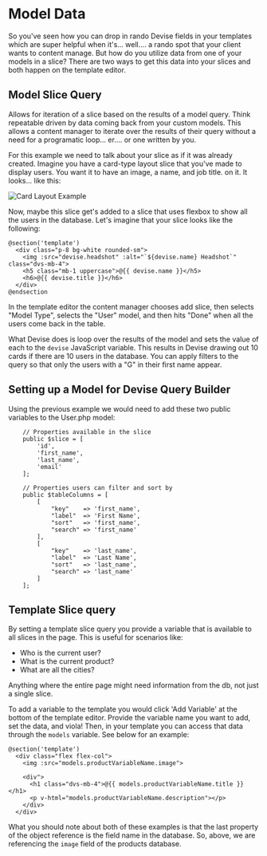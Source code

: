 # Model Data

So you've seen how you can drop in rando Devise fields in your templates which are super helpful when it's... well.... a rando spot that your client wants to content manage. But how do you utilize data from one of your models in a slice? There are two ways to get this data into your slices and both happen on the template editor.

## Model Slice Query

Allows for iteration of a slice based on the results of a model query. Think repeatable driven by data coming back from your custom models. This allows a content manager to iterate over the results of their query without a need for a programatic loop... er.... or one written by you.

For this example we need to talk about your slice as if it was already created. Imagine you have a card-type layout slice that you've made to display users. You want it to have an image, a name, and job title. on it. It looks... like this:

![Card Layout Example](https://github.com/devisephp/cms/raw/v2-dev/docs/imgs/card-example.jpg "Card Layout Example")

Now, maybe this slice get's added to a slice that uses flexbox to show all the users in the database. Let's imagine that your slice looks like the following:

```
@section('template')
  <div class="p-8 bg-white rounded-sm">
    <img :src="devise.headshot" :alt="`${devise.name} Headshot`" class="dvs-mb-4">
    <h5 class="mb-1 uppercase">@{{ devise.name }}</h5>
    <h6>@{{ devise.title }}</h6>
  </div>
@endsection
```

In the template editor the content manager chooses add slice, then selects "Model Type", selects the "User" model, and then hits "Done" when all the users come back in the table.

What Devise does is loop over the results of the model and sets the value of each to the `devise` JavaScript variable. This results in Devise drawing out 10 cards if there are 10 users in the database. You can apply filters to the query so that only the users with a "G" in their first name appear.

## Setting up a Model for Devise Query Builder

Using the previous example we would need to add these two public variables to the User.php model:

```
    // Properties available in the slice
    public $slice = [
        'id',
        'first_name',
        'last_name',
        'email'
    ];

    // Properties users can filter and sort by
    public $tableColumns = [
        [
            "key"    => 'first_name',
            "label"  => 'First Name',
            "sort"   => 'first_name',
            "search" => 'first_name'
        ],
        [
            "key"    => 'last_name',
            "label"  => 'Last Name',
            "sort"   => 'last_name',
            "search" => 'last_name'
        ]
    ];
```

## Template Slice query

By setting a template slice query you provide a variable that is available to all slices in the page. This is useful for scenarios like:

- Who is the current user?
- What is the current product?
- What are all the cities?

Anything where the entire page might need information from the db, not just a single slice.

To add a variable to the template you would click 'Add Variable' at the bottom of the template editor. Provide the variable name you want to add, set the data, and viola! Then, in your template you can access that data through the `models` variable. See below for an example:

```
@section('template')
  <div class="flex flex-col">
    <img :src="models.productVariableName.image">

    <div">
      <h1 class="dvs-mb-4">@{{ models.productVariableName.title }}</h1>
      <p v-html="models.productVariableName.description"></p>
    </div>
  </div>
```

What you should note about both of these examples is that the last property of the object reference is the field name in the database. So, above, we are referencing the `image` field of the products database.
